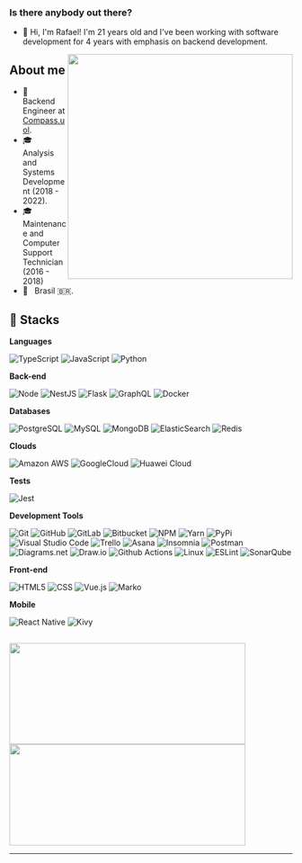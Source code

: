 ### Is there anybody out there?

- 🔭 Hi, I'm Rafael! I'm 21 years old and I've been working with software development for 4 years with emphasis on backend development.
  
<img src="https://raw.githubusercontent.com/MicaelliMedeiros/micaellimedeiros/master/image/computer-illustration.png" min-width="400px" max-width="400px" width="400px" align="right">

## About me

- 💼 &nbsp; Backend Engineer at [Compass.uol](https://compass.uol/en/home/).
- 🎓 &nbsp; Analysis and Systems Development (2018 - 2022).
- 🎓 &nbsp; Maintenance and Computer Support Technician (2016 - 2018)
- 📌 &nbsp; Brasil 🇧🇷.

## 🚀 Stacks

**Languages**

  ![TypeScript](https://img.shields.io/badge/-TypeScript-333333?style=flat&logo=typescript)
  ![JavaScript](https://img.shields.io/badge/-JavaScript-333333?style=flat&logo=javascript)
  ![Python](https://img.shields.io/badge/Python-333333?style=flat&logo=python)


**Back-end**
  
  ![Node](https://img.shields.io/badge/-Node-333333?style=flat&logo=node.js)
  ![NestJS](https://img.shields.io/badge/-NestJS-333333?style=flat&logo=nestjs&logoColor=red)
  ![Flask](https://img.shields.io/badge/-Flask-333333?logo=Flask)
  ![GraphQL](https://img.shields.io/badge/GraphQL-333333?style=flat&logo=graphql&logoColor=FF69B4)
  ![Docker](https://img.shields.io/badge/-Docker-333333?style=flat&logo=docker)
  
**Databases**

 ![PostgreSQL](https://img.shields.io/badge/PostgreSQL-333333?style=flat&logo=postgresql)
 ![MySQL](https://img.shields.io/badge/-MySQL-333333?style=flat&logo=mysql)
 ![MongoDB](https://img.shields.io/badge/-MongoDB-333333?style=flat&logo=mongodb)
 ![ElasticSearch](https://img.shields.io/badge/-ElasticSearch-333333?style=flat&logo=elasticsearch&logoColor=yellow)
 ![Redis](https://img.shields.io/badge/-Redis-333333?style=flat&logo=redis)
 
**Clouds**

 ![Amazon AWS](https://img.shields.io/badge/-Amazon%20AWS-333333?style=flat&logo=amazon-aws&logoColor=FF9900)
 ![GoogleCloud](https://img.shields.io/badge/-GoogleCloud-333333?style=flat&logo=google-cloud)
 ![Huawei Cloud](https://img.shields.io/badge/-Huawei%20Cloud-333333?style=flat&logo=huawei&logoColor=FF9900)

**Tests**

![Jest](https://img.shields.io/badge/-Jest-333333?style=flat&logo=jest&logoColor=orange)

**Development Tools**

  ![Git](https://img.shields.io/badge/-Git-333333?style=flat&logo=git)
  ![GitHub](https://img.shields.io/badge/-GitHub-333333?style=flat&logo=github&logoColor=lightgrey)
  ![GitLab](https://img.shields.io/badge/-GitLab-333333?style=flat&logo=gitlab)
  ![Bitbucket](https://img.shields.io/badge/-Bitbucket-333333?style=flat&logo=bitbucket&logoColor=blue)
  ![NPM](https://img.shields.io/badge/-NPM-333333?style=flat&logo=npm)
  ![Yarn](https://img.shields.io/badge/-Yarn-333333?style=flat&logo=yarn)
  ![PyPi](https://img.shields.io/badge/-PyPi-333333?style=flat&logo=pypi)
  ![Visual Studio Code](https://img.shields.io/badge/-Visual%20Studio%20Code-333333?style=flat&logo=visual-studio-code&logoColor=007ACC)
  ![Trello](https://img.shields.io/badge/-Trello-333333?style=flat&logo=trello&logoColor=007ACC)
  ![Asana](https://img.shields.io/badge/-Asana-333333?style=flat&logo=asana&logoColor=orange)
  ![Insomnia](https://img.shields.io/badge/-Insomnia-333333?style=flat&logo=insomnia&logoColor=blueviolet)
  ![Postman](https://img.shields.io/badge/-Postman-333333?style=flat&logo=postman)
  ![Diagrams.net](https://img.shields.io/badge/-Diagrams.net-333333?style=flat&logo=diagrams.net)
  ![Draw.io](https://img.shields.io/badge/-Draw.io-333333?style=flat&logo=draw.io)
  ![Github Actions](https://img.shields.io/badge/-Github%20Actions-333333?style=flat&logo=github-actions)
  ![Linux](https://img.shields.io/badge/-Linux-333333?style=flat&logo=linux)
  ![ESLint](https://img.shields.io/badge/-ESLint-333333?style=flat&logo=eslint&logoColor=blue)
  ![SonarQube](https://img.shields.io/badge/-SonarQube-333333?style=flat&logo=sonarqube)
  
  **Front-end**

  ![HTML5](https://img.shields.io/badge/-HTML5-333333?style=flat&logo=HTML5)
  ![CSS](https://img.shields.io/badge/-CSS-333333?style=flat&logo=CSS3&logoColor=1572B6)
  ![Vue.js](https://img.shields.io/badge/Vue.js-333333?style=flat&logo=vue.js)
  ![Marko](https://img.shields.io/badge/Marko-333333?style=flat&logo=marko)
  
  **Mobile**
  
  ![React Native](https://img.shields.io/badge/-React%20Native-333333?style=flat&logo=react)
  ![Kivy](https://img.shields.io/badge/-Kivy-333333?style=flat&logo=kivy)
  
##

<div>
  <a href="https://github.com/rafaelscariot">
    <img height="180em" width="420em" src="https://github-readme-stats.vercel.app/api?username=rafaelscariot&show_icons=true&theme=merko&include_all_commits=true&count_private=true"/>
    <img height="180em" width="420em" src="https://github-readme-stats.vercel.app/api/top-langs/?username=rafaelscariot&layout=compact&langs_count=12&theme=merko"/>
</div>

---

